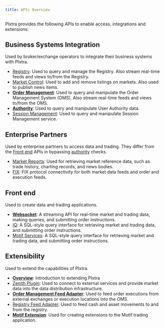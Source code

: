 ```yaml
---
title: APIs Overview
---
```


Plxtra provides the following APIs to enable access, integrations and extensions:

## Business Systems Integration

Used by broker/exchange operators to integrate their business systems with Plxtra.

* [Registry](/registry-api/): Used to query and manage the Registry. Also stream real-time feeds and views to/from the Registry.
* [Market Control](/market-control-api/): Used to add and remove listings on markets. Also used to publish news items.
* **[Order Management](/oms-api/)**: Used to query and manipulate the Order Management System (OMS). Also stream real-time feeds and views to/from the OMS.
* **[Authority](/authority-api/)**: Used to query and manipulate User Authority data.
* [Session Management](/session-management-api/): Used to query and manipulate Session Management service.

## Enterprise Partners

Used by enterprise partners to access data and trading. They differ from the [Front end](#front-end) APIs in bypassing [authority](/architecture/functionalities/authority/) checks.

* [Market Reports](/market-reports-api/): Used for retrieving market reference data, such as trade history, charting records, and news bodies.
* [FIX](/fix-api/): FIX protocol connectivity for both market data feeds and order and execution feeds.

## Front end

Used to create data and trading applications.

* **[Websocket](/front-end-api/)**: A streaming API for real-time market and trading data, making queries, and submitting order instructions.
* [IQ](/iq-api/): A SQL-style query interface for retrieving market and trading data, and submitting order instructions.
* [Motif Services](/motif-services-api/): A SQL-style query interface for retrieving market and trading data, and submitting order instructions.

## Extensibility

Used to extend the capabilities of Plxtra.

* **[Overview](./extensibility/)**: Introduction to extending Plxtra
* [Zenith Plugin](/zenith-plugin-api/): Used to connect to external services and provide market data into the data distribution infrastructure.
* **[Order Management Feed Adapter](/oms-api/ws/feed/)**: Used to feed order executions from external exchanges or execution locations into the OMS.
* [Registry Feed Adapter](/registry-feed-adapter-api/): Used to feed cash and asset movements to and from the registry.
* **[Motif Extension](/motif-api/)**: Used for creating extensions to the Motif trading application.
